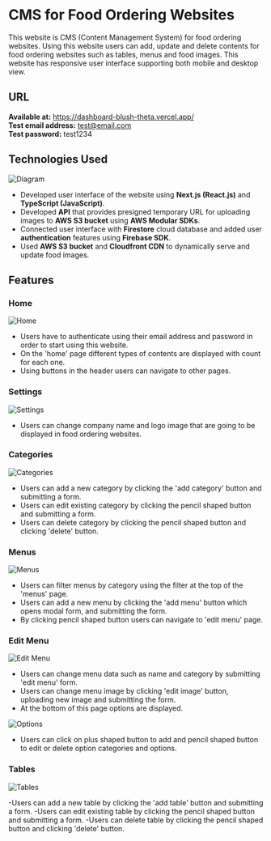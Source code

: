 # CMS for Food Ordering Websites

This website is CMS (Content Management System) for food ordering websites. Using this website users can add, update and delete contents for food ordering websites such as tables, menus and food images. This website has responsive user interface supporting both mobile and desktop view.

## URL

**Available at:** <a href='https://dashboard-blush-theta.vercel.app/'>https://dashboard-blush-theta.vercel.app/</a>\
**Test email address:** test@email.com\
**Test password:** test1234

## Technologies Used

![Diagram](https://github.com/hjkim115/dashboard/blob/main/public/readMeImage/diagram.png)

- Developed user interface of the website using **Next.js (React.js)** and **TypeScript (JavaScript)**.
- Developed **API** that provides presigned temporary URL for uploading images to **AWS S3 bucket** using **AWS Modular SDKs**.
- Connected user interface with **Firestore** cloud database and added user **authentication** features using **Firebase SDK**.
- Used **AWS S3 bucket** and **Cloudfront CDN** to dynamically serve and update food images.

## Features

### Home

![Home](https://github.com/hjkim115/dashboard/blob/main/public/readMeImage/home.png)

- Users have to authenticate using their email address and password in order to start using this website.
- On the 'home' page different types of contents are displayed with count for each one.
- Using buttons in the header users can navigate to other pages.

### Settings

![Settings](https://github.com/hjkim115/dashboard/blob/main/public/readMeImage/settings.png)

- Users can change company name and logo image that are going to be displayed in food ordering websites.

### Categories

![Categories](https://github.com/hjkim115/dashboard/blob/main/public/readMeImage/categories.png)

- Users can add a new category by clicking the 'add category' button and submitting a form.
- Users can edit existing category by clicking the pencil shaped button and submitting a form.
- Users can delete category by clicking the pencil shaped button and clicking 'delete' button.

### Menus

![Menus](https://github.com/hjkim115/dashboard/blob/main/public/readMeImage/menus.png)

- Users can filter menus by category using the filter at the top of the 'menus' page.
- Users can add a new menu by clicking the 'add menu' button which opens modal form, and submitting the form.
- By clicking pencil shaped button users can navigate to 'edit menu' page.

### Edit Menu

![Edit Menu](https://github.com/hjkim115/dashboard/blob/main/public/readMeImage/editMenu.png)

- Users can change menu data such as name and category by submitting 'edit menu' form.
- Users can change menu image by clicking 'edit image' button, uploading new image and submitting the form.
- At the bottom of this page options are displayed.

![Options](https://github.com/hjkim115/dashboard/blob/main/public/readMeImage/options.png)

- Users can click on plus shaped button to add and pencil shaped button to edit or delete option categories and options.

### Tables

![Tables](https://github.com/hjkim115/dashboard/blob/main/public/readMeImage/tables.png)

-Users can add a new table by clicking the 'add table' button and submitting a form.
-Users can edit existing table by clicking the pencil shaped button and submitting a form.
-Users can delete table by clicking the pencil shaped button and clicking 'delete' button.
